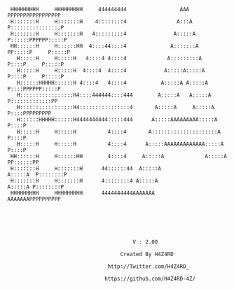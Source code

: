      HHHHHHHHH     HHHHHHHHH     444444444                 AAA               PPPPPPPPPPPPPPPPP
     H:::::::H     H:::::::H    4::::::::4                A:::A              P::::::::::::::::P
     H:::::::H     H:::::::H   4:::::::::4               A:::::A             P::::::PPPPPP:::::P
     HH::::::H     H::::::HH  4::::44::::4              A:::::::A            PP:::::P     P:::::P
       H:::::H     H:::::H   4::::4 4::::4             A:::::::::A             P::::P     P:::::P
       H:::::H     H:::::H  4::::4  4::::4            A:::::A:::::A            P::::P     P:::::P
       H::::::HHHHH::::::H 4::::4   4::::4           A:::::A A:::::A           P::::PPPPPP:::::P
       H:::::::::::::::::H4::::444444::::444        A:::::A   A:::::A          P:::::::::::::PP
       H:::::::::::::::::H4::::::::::::::::4       A:::::A     A:::::A         P::::PPPPPPPPP
       H::::::HHHHH::::::H4444444444:::::444      A:::::AAAAAAAAA:::::A        P::::P
       H:::::H     H:::::H          4::::4       A:::::::::::::::::::::A       P::::P
       H:::::H     H:::::H          4::::4      A:::::AAAAAAAAAAAAA:::::A      P::::P
     HH::::::H     H::::::HH        4::::4     A:::::A             A:::::A   PP::::::PP
     H:::::::H     H:::::::H      44::::::44  A:::::A               A:::::A  P::::::::P
     H:::::::H     H:::::::H      4::::::::4 A:::::A                 A:::::A P::::::::P
     HHHHHHHHH     HHHHHHHHH      4444444444AAAAAAA                   AAAAAAAPPPPPPPPPP






                                            V : 2.00

                                        Created By H4Z4RD
                               
                                    http://Twitter.com/H4Z4RD_ 
           
                                   https://github.com/H4Z4RD-4Z/


